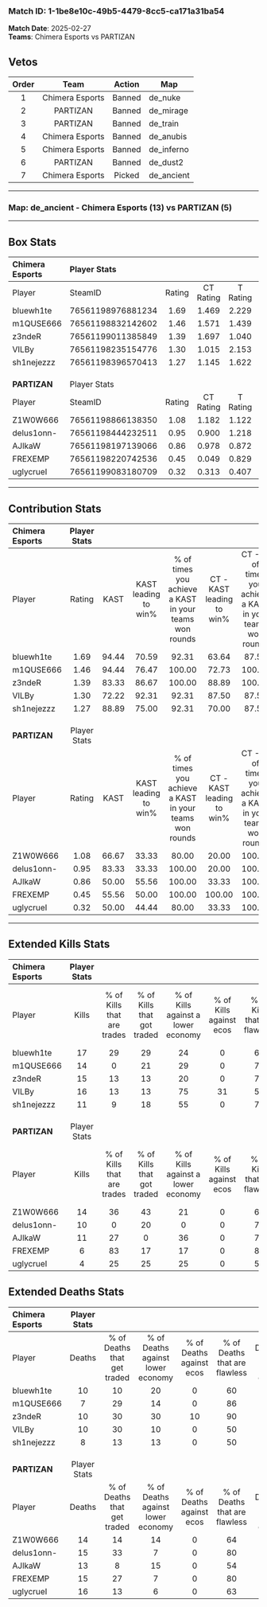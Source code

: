 ### Match ID: 1-1be8e10c-49b5-4479-8cc5-ca171a31ba54  
**Match Date**: 2025-02-27  
**Teams**: Chimera Esports vs PARTIZAN  

## Vetos  

| Order | Team | Action | Map |
| :---: | :--: | :----: | --- |
| 1 | Chimera Esports | Banned | de_nuke |
| 2 | PARTIZAN | Banned | de_mirage |
| 3 | PARTIZAN | Banned | de_train |
| 4 | Chimera Esports | Banned | de_anubis |
| 5 | Chimera Esports | Banned | de_inferno |
| 6 | PARTIZAN | Banned | de_dust2 |
| 7 | Chimera Esports | Picked | de_ancient |

---  

### **Map**: de_ancient - Chimera Esports (13) vs PARTIZAN (5)  
---  

## Box Stats  

| **Chimera Esports** | Player Stats      |        |           |          |       |       |       |         |        |      |     |
| :- | :- | :-: | :-: | :-: | :-: | :-: | :-: | :-: | :-: | :-: | :-: |
| Player              | SteamID           | Rating | CT Rating | T Rating | KAST  |  ADR  | Kills | Assists | Deaths | K/D  | HS% |
| bluewh1te           | 76561198976881234 |  1.69  |   1.469   |  2.229   | 94.44 | 119.7 |  17   |    7    |   10   | 1.70 | 58  |
| m1QUSE666           | 76561198832142602 |  1.46  |   1.571   |  1.439   | 94.44 | 72.4  |  14   |    3    |   7    | 2.00 | 50  |
| z3ndeR              | 76561199011385849 |  1.39  |   1.697   |  1.040   | 83.33 | 85.9  |  15   |    3    |   10   | 1.50 | 40  |
| VILBy               | 76561198235154776 |  1.30  |   1.015   |  2.153   | 72.22 | 70.9  |  16   |    3    |   10   | 1.60 | 43  |
| sh1nejezzz          | 76561198396570413 |  1.27  |   1.145   |  1.622   | 88.89 | 73.1  |  11   |    6    |   8    | 1.38 | 45  |
|                     |                   |        |           |          |       |       |       |         |        |      |     |
|                     |                   |        |           |          |       |       |       |         |        |      |     |
|                     |                   |        |           |          |       |       |       |         |        |      |     |
| **PARTIZAN**        | Player Stats      |        |           |          |       |       |       |         |        |      |     |
| Player              | SteamID           | Rating | CT Rating | T Rating | KAST  |  ADR  | Kills | Assists | Deaths | K/D  | HS% |
| Z1W0W666            | 76561198866138350 |  1.08  |   1.182   |  1.122   | 66.67 | 81.4  |  14   |    3    |   14   | 1.00 | 71  |
| delus1onn-          | 76561198444232511 |  0.95  |   0.900   |  1.218   | 83.33 | 71.2  |  10   |    3    |   15   | 0.67 | 80  |
| AJlkaW              | 76561198197139066 |  0.86  |   0.978   |  0.872   | 50.00 | 83.5  |  11   |    4    |   13   | 0.85 | 54  |
| FREXEMP             | 76561198220742536 |  0.45  |   0.049   |  0.829   | 55.56 | 38.3  |   6   |    3    |   15   | 0.40 | 50  |
| uglycrueI           | 76561199083180709 |  0.32  |   0.313   |  0.407   | 50.00 | 45.1  |   4   |    5    |   16   | 0.25 | 75  |
---  

## Contribution Stats  

| **Chimera Esports** | Player Stats |       |                      |                                                        |                           |                                                             |                          |                                                            |
| :- | :-: | :-: | :-: | :-: | :-: | :-: | :-: | :-: |
| Player              |    Rating    | KAST  | KAST leading to win% | % of times you achieve a KAST in your teams won rounds | CT - KAST leading to win% | CT - % of times you achieve a KAST in your teams won rounds | T - KAST leading to win% | T - % of times you achieve a KAST in your teams won rounds |
| bluewh1te           |     1.69     | 94.44 |        70.59         |                         92.31                          |           63.64           |                            87.50                            |          83.33           |                           100.00                           |
| m1QUSE666           |     1.46     | 94.44 |        76.47         |                         100.00                         |           72.73           |                           100.00                            |          83.33           |                           100.00                           |
| z3ndeR              |     1.39     | 83.33 |        86.67         |                         100.00                         |           88.89           |                           100.00                            |          83.33           |                           100.00                           |
| VILBy               |     1.30     | 72.22 |        92.31         |                         92.31                          |           87.50           |                            87.50                            |          100.00          |                           100.00                           |
| sh1nejezzz          |     1.27     | 88.89 |        75.00         |                         92.31                          |           70.00           |                            87.50                            |          83.33           |                           100.00                           |
|                     |              |       |                      |                                                        |                           |                                                             |                          |                                                            |
|                     |              |       |                      |                                                        |                           |                                                             |                          |                                                            |
|                     |              |       |                      |                                                        |                           |                                                             |                          |                                                            |
| **PARTIZAN**        | Player Stats |       |                      |                                                        |                           |                                                             |                          |                                                            |
| Player              |    Rating    | KAST  | KAST leading to win% | % of times you achieve a KAST in your teams won rounds | CT - KAST leading to win% | CT - % of times you achieve a KAST in your teams won rounds | T - KAST leading to win% | T - % of times you achieve a KAST in your teams won rounds |
| Z1W0W666            |     1.08     | 66.67 |        33.33         |                         80.00                          |           20.00           |                           100.00                            |          42.86           |                           75.00                            |
| delus1onn-          |     0.95     | 83.33 |        33.33         |                         100.00                         |           20.00           |                           100.00                            |          40.00           |                           100.00                           |
| AJlkaW              |     0.86     | 50.00 |        55.56         |                         100.00                         |           33.33           |                           100.00                            |          66.67           |                           100.00                           |
| FREXEMP             |     0.45     | 55.56 |        50.00         |                         100.00                         |          100.00           |                           100.00                            |          44.44           |                           100.00                           |
| uglycrueI           |     0.32     | 50.00 |        44.44         |                         80.00                          |           33.33           |                           100.00                            |          50.00           |                           75.00                            |
---  

## Extended Kills Stats  

| **Chimera Esports** | Player Stats |                            |                            |                                    |                         |                              |                                 |                                       |                    |           |
| :- | :-: | :-: | :-: | :-: | :-: | :-: | :-: | :-: | :-: | :-: |
| Player              |    Kills     | % of Kills that are trades | % of Kills that got traded | % of Kills against a lower economy | % of Kills against ecos | % of Kills that are flawless | % of Kills that are close duels | % of Kills that are assisted by flash | Pistol Round Kills | AWP Kills |
| bluewh1te           |      17      |             29             |             29             |                 24                 |            0            |              65              |               18                |                   0                   |         3          |     0     |
| m1QUSE666           |      14      |             0              |             21             |                 29                 |            0            |              71              |               14                |                   0                   |         2          |     0     |
| z3ndeR              |      15      |             13             |             13             |                 20                 |            0            |              73              |                0                |                   0                   |         1          |     9     |
| VILBy               |      16      |             13             |             13             |                 75                 |           31            |              56              |               13                |                   6                   |         0          |     0     |
| sh1nejezzz          |      11      |             9              |             18             |                 55                 |            0            |              73              |                9                |                   0                   |         0          |     0     |
|                     |              |                            |                            |                                    |                         |                              |                                 |                                       |                    |           |
|                     |              |                            |                            |                                    |                         |                              |                                 |                                       |                    |           |
|                     |              |                            |                            |                                    |                         |                              |                                 |                                       |                    |           |
| **PARTIZAN**        | Player Stats |                            |                            |                                    |                         |                              |                                 |                                       |                    |           |
| Player              |    Kills     | % of Kills that are trades | % of Kills that got traded | % of Kills against a lower economy | % of Kills against ecos | % of Kills that are flawless | % of Kills that are close duels | % of Kills that are assisted by flash | Pistol Round Kills | AWP Kills |
| Z1W0W666            |      14      |             36             |             43             |                 21                 |            0            |              64              |                7                |                   0                   |         1          |     0     |
| delus1onn-          |      10      |             0              |             20             |                 0                  |            0            |              70              |                0                |                   0                   |         5          |     0     |
| AJlkaW              |      11      |             27             |             0              |                 36                 |            0            |              73              |                0                |                   9                   |         3          |     0     |
| FREXEMP             |      6       |             83             |             17             |                 17                 |            0            |              83              |               17                |                  17                   |         1          |     0     |
| uglycrueI           |      4       |             25             |             25             |                 25                 |            0            |              50              |                0                |                   0                   |         0          |     0     |
## Extended Deaths Stats  

| **Chimera Esports** | Player Stats |                             |                                   |                          |                               |                            |                           |               |
| :- | :-: | :-: | :-: | :-: | :-: | :-: | :-: | :-: |
| Player              |    Deaths    | % of Deaths that get traded | % of Deaths against lower economy | % of Deaths against ecos | % of Deaths that are flawless | % of Deaths that are close | % of Deaths while blinded | Deaths to AWP |
| bluewh1te           |      10      |             10              |                20                 |            0             |              60               |             10             |             0             |       0       |
| m1QUSE666           |      7       |             29              |                14                 |            0             |              86               |             0              |             0             |       0       |
| z3ndeR              |      10      |             30              |                30                 |            10            |              90               |             0              |             0             |       0       |
| VILBy               |      10      |             30              |                10                 |            0             |              50               |             0              |            20             |       0       |
| sh1nejezzz          |      8       |             13              |                13                 |            0             |              50               |             13             |             0             |       0       |
|                     |              |                             |                                   |                          |                               |                            |                           |               |
|                     |              |                             |                                   |                          |                               |                            |                           |               |
|                     |              |                             |                                   |                          |                               |                            |                           |               |
| **PARTIZAN**        | Player Stats |                             |                                   |                          |                               |                            |                           |               |
| Player              |    Deaths    | % of Deaths that get traded | % of Deaths against lower economy | % of Deaths against ecos | % of Deaths that are flawless | % of Deaths that are close | % of Deaths while blinded | Deaths to AWP |
| Z1W0W666            |      14      |             14              |                14                 |            0             |              64               |             14             |             0             |       1       |
| delus1onn-          |      15      |             33              |                 7                 |            0             |              80               |             13             |             7             |       2       |
| AJlkaW              |      13      |              8              |                15                 |            0             |              54               |             8              |             0             |       1       |
| FREXEMP             |      15      |             27              |                 7                 |            0             |              80               |             0              |             0             |       2       |
| uglycrueI           |      16      |             13              |                 6                 |            0             |              63               |             19             |             0             |       3       |
